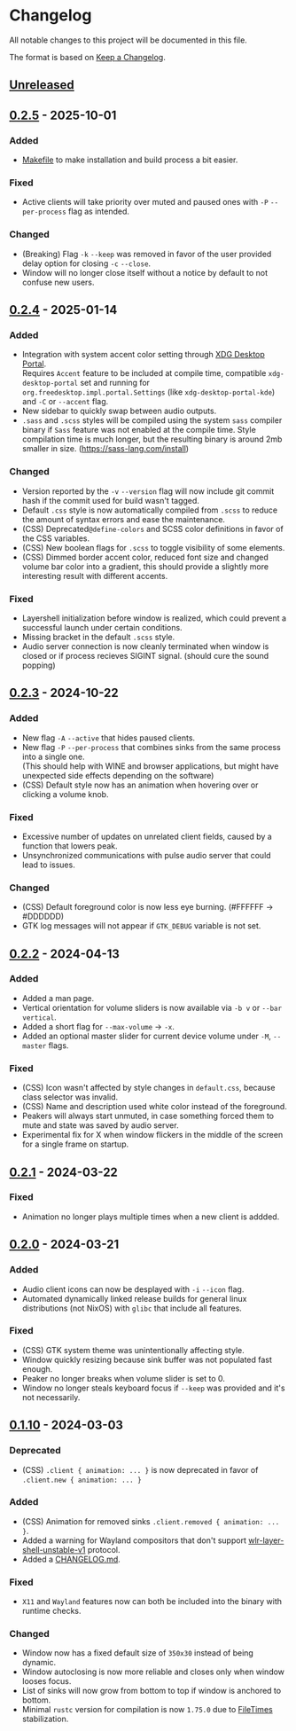 # Changelog

All notable changes to this project will be documented in this file.

The format is based on [Keep a Changelog](https://keepachangelog.com/en/1.1.0/).

## [ Unreleased ]

## [0.2.5] - 2025-10-01

### Added
- [Makefile](/Makefile) to make installation and build process a bit easier.

### Fixed
- Active clients will take priority over muted and paused ones with `-P` `--per-process` flag as intended.

### Changed
- (Breaking) Flag `-k` `--keep` was removed in favor of the user provided delay option for closing `-c` `--close`.
- Window will no longer close itself without a notice by default to not confuse new users.

## [0.2.4] - 2025-01-14

### Added
- Integration with system accent color setting through [XDG Desktop Portal](https://flatpak.github.io/xdg-desktop-portal/docs/doc-org.freedesktop.portal.Settings.html).  
Requires `Accent` feature to be included at compile time, compatible `xdg-desktop-portal` set and running for `org.freedesktop.impl.portal.Settings` (like `xdg-desktop-portal-kde`) and `-C` or `--accent` flag.
- New sidebar to quickly swap between audio outputs.
- `.sass` and `.scss` styles will be compiled using the system `sass` compiler binary if `Sass` feature was not enabled at the compile time.  Style compilation time is much longer, but the resulting binary is around 2mb smaller in size. (https://sass-lang.com/install)

### Changed
- Version reported by the `-v` `--version` flag will now include git commit hash if the commit used for build wasn't tagged.
- Default `.css` style is now automatically compiled from `.scss` to reduce the amount of syntax errors and ease the maintenance.
- (CSS) Deprecated`@define-colors` and SCSS color definitions in favor of the CSS variables.
- (CSS) New boolean flags for `.scss` to toggle visibility of some elements.
- (CSS) Dimmed border accent color, reduced font size and changed volume bar color into a gradient, this should provide a slightly more interesting result with different accents.

### Fixed
- Layershell initialization before window is realized, which could prevent a successful launch under certain conditions.
- Missing bracket in the default `.scss` style.
- Audio server connection is now cleanly terminated when window is closed or if process recieves SIGINT signal. (should cure the sound popping)

## [0.2.3] - 2024-10-22

### Added
- New flag `-A` `--active` that hides paused clients.
- New flag `-P` `--per-process` that combines sinks from the same process into a single one.  
(This should help with WINE and browser applications, but might have unexpected side effects depending on the software)
- (CSS) Default style now has an animation when hovering over or clicking a volume knob.

### Fixed
- Excessive number of updates on unrelated client fields, caused by a function that lowers peak.
- Unsynchronized communications with pulse audio server that could lead to issues.

### Changed
- (CSS) Default foreground color is now less eye burning. (#FFFFFF -> #DDDDDD)
- GTK log messages will not appear if `GTK_DEBUG` variable is not set.

## [0.2.2] - 2024-04-13

### Added
- Added a man page.
- Vertical orientation for volume sliders is now available via `-b v` or `--bar vertical`.
- Added a short flag for `--max-volume` -> `-x`.
- Added an optional master slider for current device volume under `-M`, `--master` flags.

### Fixed
- (CSS) Icon wasn't affected by style changes in `default.css`, because class selector was invalid.
- (CSS) Name and description used white color instead of the foreground.
- Peakers will always start unmuted, in case something forced them to mute and state was saved by audio server.
- Experimental fix for X when window flickers in the middle of the screen for a single frame on startup.

## [0.2.1] - 2024-03-22

### Fixed
- Animation no longer plays multiple times when a new client is addded.

## [0.2.0] - 2024-03-21

### Added
- Audio client icons can now be desplayed with `-i` `--icon` flag.
- Automated dynamically linked release builds for general linux distributions (not NixOS) with `glibc` that include all features.

### Fixed
- (CSS) GTK system theme was unintentionally affecting style.
- Window quickly resizing because sink buffer was not populated fast enough.
- Peaker no longer breaks when volume slider is set to 0.
- Window no longer steals keyboard focus if `--keep` was provided and it's not necessarily.

## [0.1.10] - 2024-03-03

### Deprecated
- (CSS) `.client { animation: ... }` is now deprecated in favor of `.client.new { animation: ... }`

### Added

- (CSS) Animation for removed sinks `.client.removed { animation: ... }`.
- Added a warning for Wayland compositors that don't support [wlr-layer-shell-unstable-v1](https://wayland.app/protocols/wlr-layer-shell-unstable-v1) protocol.
- Added a [CHANGELOG.md](/CHANGELOG.md).

### Fixed
- `X11` and `Wayland` features now can both be included into the binary with runtime checks.

### Changed

- Window now has a fixed default size of `350x30` instead of being dynamic.
- Window autoclosing is now more reliable and closes only when window looses focus.
- List of sinks will now grow from bottom to top if window is anchored to bottom.
- Minimal `rustc` version for compilation is now `1.75.0` due to [FileTimes](https://doc.rust-lang.org/std/fs/struct.FileTimes.html) stabilization.

[unreleased]: https://github.com/Elvyria/Mixxc/compare/0.2.5...HEAD
[0.2.5]: https://github.com/Elvyria/Mixxc/compare/0.2.4...0.2.5
[0.2.4]: https://github.com/Elvyria/Mixxc/compare/0.2.3...0.2.4
[0.2.3]: https://github.com/Elvyria/Mixxc/compare/0.2.2...0.2.3
[0.2.2]: https://github.com/Elvyria/Mixxc/compare/0.2.1...0.2.2
[0.2.1]: https://github.com/Elvyria/Mixxc/compare/0.2.0...0.2.1
[0.2.0]: https://github.com/Elvyria/Mixxc/compare/0.1.10...0.2.0
[0.1.10]: https://github.com/Elvyria/Mixxc/compare/0.1.9...0.1.10
[0.1.9]: https://github.com/Elvyria/Mixxc/compare/0.1.8...0.1.9
[0.1.8]: https://github.com/Elvyria/Mixxc/compare/0.1.7...0.1.8
[0.1.7]: https://github.com/Elvyria/Mixxc/compare/0.1.6...0.1.7
[0.1.6]: https://github.com/Elvyria/Mixxc/compare/0.1.5...0.1.6
[0.1.5]: https://github.com/Elvyria/Mixxc/compare/0.1.4...0.1.5
[0.1.4]: https://github.com/Elvyria/Mixxc/compare/0.1.3...0.1.4
[0.1.3]: https://github.com/Elvyria/Mixxc/compare/0.1.2...0.1.3
[0.1.2]: https://github.com/Elvyria/Mixxc/compare/0.1.1...0.1.2
[0.1.1]: https://github.com/Elvyria/Mixxc/compare/0.1.0...0.1.1
[0.1.0]: https://github.com/Elvyria/Mixxc/releases/tag/0.1.0
